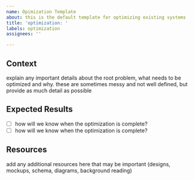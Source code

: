 ```yaml
---
name: Opimization Template
about: this is the default template for optimizing existing systems
title: 'optimization: '
labels: optimization
assignees: ''

---
```


## Context
explain any important details about the root problem, what needs to be optimized and why. these are sometimes messy and not well defined, but provide as much detail as possible

## Expected Results
- [ ] how will we know when the optimization is complete?
- [ ] how will we know when the optimization is complete?

## Resources
add any additional resources here that may be important (designs, mockups, schema, diagrams, background reading)
